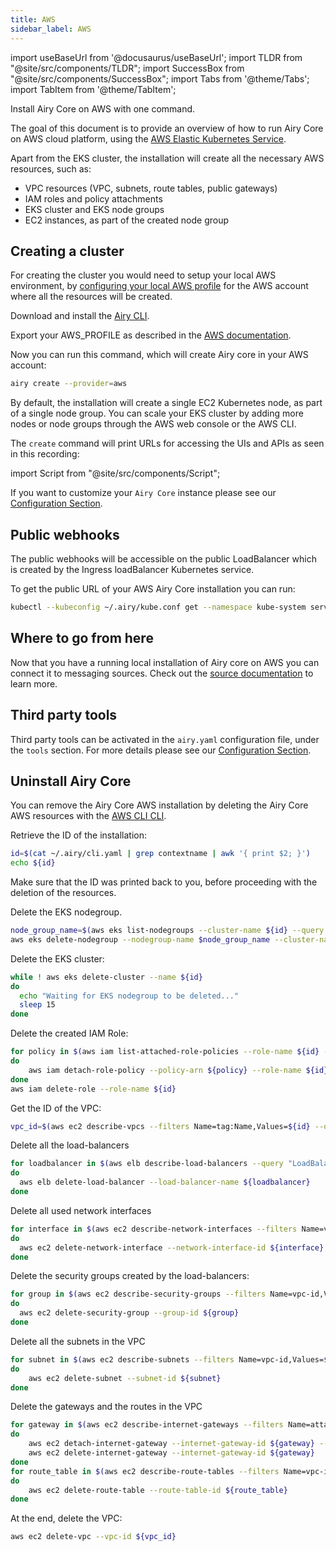 ```yaml
---
title: AWS
sidebar_label: AWS
---
```


import useBaseUrl from '@docusaurus/useBaseUrl';
import TLDR from "@site/src/components/TLDR";
import SuccessBox from "@site/src/components/SuccessBox";
import Tabs from '@theme/Tabs';
import TabItem from '@theme/TabItem';

<TLDR>

Install Airy Core on AWS with one command.

</TLDR>

The goal of this document is to provide an overview of how to run Airy Core on
AWS cloud platform, using the [AWS Elastic Kubernetes Service](https://aws.amazon.com/eks/).

Apart from the EKS cluster, the installation will create all the necessary AWS resources, such as:

- VPC resources (VPC, subnets, route tables, public gateways)
- IAM roles and policy attachments
- EKS cluster and EKS node groups
- EC2 instances, as part of the created node group

## Creating a cluster

For creating the cluster you would need to setup your local AWS environment, by [configuring your local AWS profile](https://docs.aws.amazon.com/cli/latest/userguide/cli-configure-quickstart.html) for the AWS account where all the resources will be created.

Download and install the [Airy CLI](cli/installation.md).

Export your AWS_PROFILE as described in the [AWS documentation](https://docs.aws.amazon.com/cli/latest/userguide/cli-configure-profiles.html).

Now you can run this command, which will create Airy core in your AWS account:

```bash
airy create --provider=aws
```

By default, the installation will create a single EC2 Kubernetes node, as part of a single node group. You can scale your EKS cluster by adding more nodes or node groups through the AWS web console or the AWS CLI.

The `create` command will print URLs for accessing the UIs and APIs as seen in this recording:

import Script from "@site/src/components/Script";

<Script data-cols="90" id="asciicast-KHz6yTASgqwnKT5FB7Gt7jF1k" src="https://asciinema.org/a/KHz6yTASgqwnKT5FB7Gt7jF1k.js"></Script>

If you want to customize your `Airy Core` instance please see our [Configuration Section](configuration.md).

## Public webhooks

The public webhooks will be accessible on the public LoadBalancer which is created by the Ingress loadBalancer Kubernetes service.

To get the public URL of your AWS Airy Core installation you can run:

```sh
kubectl --kubeconfig ~/.airy/kube.conf get --namespace kube-system service traefik --output jsonpath='{.status.loadBalancer.ingress[0].hostname}'
```

## Where to go from here

Now that you have a running local installation of Airy core on AWS you can connect it to messaging sources. Check out the
[source documentation](/sources/introduction.md) to learn more.

## Third party tools

Third party tools can be activated in the `airy.yaml` configuration file, under the `tools` section.
For more details please see our [Configuration Section](configuration.md).

## Uninstall Airy Core

You can remove the Airy Core AWS installation by deleting the Airy Core AWS resources with the [AWS CLI CLI](https://docs.aws.amazon.com/cli/latest/userguide/install-cliv2.html).

Retrieve the ID of the installation:

```sh
id=$(cat ~/.airy/cli.yaml | grep contextname | awk '{ print $2; }')
echo ${id}
```

Make sure that the ID was printed back to you, before proceeding with the deletion of the resources.

Delete the EKS nodegroup.

```sh
node_group_name=$(aws eks list-nodegroups --cluster-name ${id} --query 'nodegroups[0]' --output text)
aws eks delete-nodegroup --nodegroup-name $node_group_name --cluster-name ${id}
```

Delete the EKS cluster:

```sh
while ! aws eks delete-cluster --name ${id}
do
  echo "Waiting for EKS nodegroup to be deleted..."
  sleep 15
done
```

Delete the created IAM Role:

```sh
for policy in $(aws iam list-attached-role-policies --role-name ${id} --query 'AttachedPolicies[].PolicyArn' --output text)
do
    aws iam detach-role-policy --policy-arn ${policy} --role-name ${id}
done
aws iam delete-role --role-name ${id}
```

Get the ID of the VPC:

```sh
vpc_id=$(aws ec2 describe-vpcs --filters Name=tag:Name,Values=${id} --query 'Vpcs[0].VpcId' --output text)
```

Delete all the load-balancers

```sh
for loadbalancer in $(aws elb describe-load-balancers --query "LoadBalancerDescriptions[?VPCId=='${vpc_id}'].LoadBalancerName" --output text)
do
  aws elb delete-load-balancer --load-balancer-name ${loadbalancer}
done
```

Delete all used network interfaces

```sh
for interface in $(aws ec2 describe-network-interfaces --filters Name=vpc-id,Values=${vpc_id} --query 'NetworkInterfaces[].NetworkInterfaceId' --output text)
do
  aws ec2 delete-network-interface --network-interface-id ${interface}
done
```

Delete the security groups created by the load-balancers:

```sh
for group in $(aws ec2 describe-security-groups --filters Name=vpc-id,Values=${vpc_id} --filters Name=tag-key,Values=kubernetes.io/cluster/${id} --query 'SecurityGroups[].GroupId' --output text)
do
  aws ec2 delete-security-group --group-id ${group}
done
```

Delete all the subnets in the VPC

```sh
for subnet in $(aws ec2 describe-subnets --filters Name=vpc-id,Values=${vpc_id} --query 'Subnets[].SubnetId' --output text)
do
    aws ec2 delete-subnet --subnet-id ${subnet}
done
```

Delete the gateways and the routes in the VPC

```sh
for gateway in $(aws ec2 describe-internet-gateways --filters Name=attachment.vpc-id,Values=${vpc_id} --query 'InternetGateways[].InternetGatewayId' --output text)
do
    aws ec2 detach-internet-gateway --internet-gateway-id ${gateway} --vpc-id ${vpc_id}
    aws ec2 delete-internet-gateway --internet-gateway-id ${gateway}
done
for route_table in $(aws ec2 describe-route-tables --filters Name=vpc-id,Values=${vpc_id} --query 'RouteTables[].RouteTableId' --output text)
do
    aws ec2 delete-route-table --route-table-id ${route_table}
done
```

At the end, delete the VPC:

```sh
aws ec2 delete-vpc --vpc-id ${vpc_id}
```
